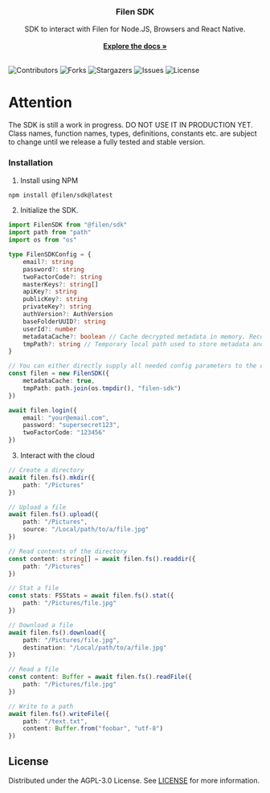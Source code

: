 <br/>
<p align="center">
  <h3 align="center">Filen SDK</h3>

  <p align="center">
    SDK to interact with Filen for Node.JS, Browsers and React Native.
    <br/>
    <br/>
    <a href="https://filenclouddienste.github.io/filen-sdk-ts/"><strong>Explore the docs »</strong></a>
    <br/>
    <br/>
  </p>
</p>

![Contributors](https://img.shields.io/github/contributors/FilenCloudDienste/filen-sdk-ts?color=dark-green) ![Forks](https://img.shields.io/github/forks/FilenCloudDienste/filen-sdk-ts?style=social) ![Stargazers](https://img.shields.io/github/stars/FilenCloudDienste/filen-sdk-ts?style=social) ![Issues](https://img.shields.io/github/issues/FilenCloudDienste/filen-sdk-ts) ![License](https://img.shields.io/github/license/FilenCloudDienste/filen-sdk-ts)

# Attention

The SDK is still a work in progress. DO NOT USE IT IN PRODUCTION YET. Class names, function names, types, definitions, constants etc. are subject to change until we release a fully tested and stable version.

### Installation

1. Install using NPM

```sh
npm install @filen/sdk@latest
```

2. Initialize the SDK.

```typescript
import FilenSDK from "@filen/sdk"
import path from "path"
import os from "os"

type FilenSDKConfig = {
	email?: string
	password?: string
	twoFactorCode?: string
	masterKeys?: string[]
	apiKey?: string
	publicKey?: string
	privateKey?: string
	authVersion?: AuthVersion
	baseFolderUUID?: string
	userId?: number
	metadataCache?: boolean // Cache decrypted metadata in memory. Recommended.
	tmpPath?: string // Temporary local path used to store metadata and chunks. Only available in Node.JS.
}

// You can either directly supply all needed config parameters to the constructor or call the .login() function to fetch them using your login information.
const filen = new FilenSDK({
	metadataCache: true,
	tmpPath: path.join(os.tmpdir(), "filen-sdk")
})

await filen.login({
	email: "your@email.com",
	password: "supersecret123",
	twoFactorCode: "123456"
})
```

3. Interact with the cloud

```typescript
// Create a directory
await filen.fs().mkdir({
	path: "/Pictures"
})

// Upload a file
await filen.fs().upload({
	path: "/Pictures",
	source: "/Local/path/to/a/file.jpg"
})

// Read contents of the directory
const content: string[] = await filen.fs().readdir({
	path: "/Pictures"
})

// Stat a file
const stats: FSStats = await filen.fs().stat({
	path: "/Pictures/file.jpg"
})

// Download a file
await filen.fs().download({
	path: "/Pictures/file.jpg",
	destination: "/Local/path/to/a/file.jpg"
})

// Read a file
const content: Buffer = await filen.fs().readFile({
	path: "/Pictures/file.jpg"
})

// Write to a path
await filen.fs().writeFile({
	path: "/text.txt",
	content: Buffer.from("foobar", "utf-8")
})
```

## License

Distributed under the AGPL-3.0 License. See [LICENSE](https://github.com/FilenCloudDienste/filen-sdk-ts/blob/main/LICENSE.md) for more information.
